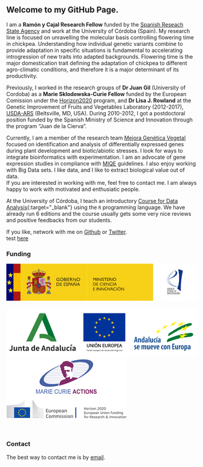 ## Welcome to my GitHub Page.

I am a **Ramón y Cajal Research Fellow** funded by the [Spanish Reseach State Agency](http://www.aei.gob.es/) and work at the University of Córdoba (Spain). My research line is focused on unravelling the molecular basis controlling flowering time in chickpea. Understanding how individual genetic variants combine to provide adaptation in specific situations is fundamental to accelerating introgression of new traits into adapted backgrounds. Flowering time is the major domestication trait defining the adaptation of chickpea to different agro-climatic conditions, and therefore it is a major determinant of its productivity. 

Previously, I worked in the research groups of **Dr Juan Gil** (University of Cordoba) as a **Marie Sklodowska-Curie Fellow** funded by the European Comission under the [Horizon2020](https://cordis.europa.eu/project/rcn/221706/factsheet/en) program, and **Dr Lisa J. Rowland** at the Genetic Improvement of Fruits and Vegetables Laboratory (2012-2017), [USDA-ARS](https://www.ars.usda.gov/northeast-area/beltsville-md-barc/beltsville-agricultural-research-center/genetic-improvement-for-fruits-vegetables-laboratory/) (Beltsville, MD, USA). During 2010-2012, I got a postdoctoral position funded by the Spanish Ministry of Science and Innovation through the program “Juan de la Cierva”.
  
    
Currently, I am a member of the research team [Mejora Genética Vegetal](https://scholar.google.com/citations?authuser=1&user=jQPGxsAAAAAJ) focused on identification and analysis of differentially expressed genes during plant development and biotic/abiotic stresses. I look for ways to integrate bioinformatics with experimentation. I am an advocate of gene expression studies in compliance with [MIQE](http://clinchem.aaccjnls.org/content/55/4/611) guidelines. I also enjoy working with Big Data sets. I like data, and I like to extract biological value out of data.  
If you are interested in working with me, feel free to contact me. I am always happy to work with motivated and enthusiatic people.  

At the University of Córdoba, I teach an introductory [Course for Data Analysis](https://jdieramon.github.io/CursoAnalisisDatos/cursoR.html){:target="_blank"} using the `R` programming language.  We have already run 6 editions and the course usually gets some very nice reviews and positive feedbacks from our students.   
  
If you like, network with me on [Github](https://github.com/jdieramon) or [Twitter](https://twitter.com/jdieramon).    
test [here](https://jdieramon.github.io/CursoMLsupervised/robobok.html)
<br>
### Funding    
![](pages/files/aei.jpeg)   
<br>
![](pages/files/feder.png) 
<br>
![](pages/files/mariec.png)    

<br>

### Contact
The best way to contact me is by [email](mailto:jose.die@uco.es).
